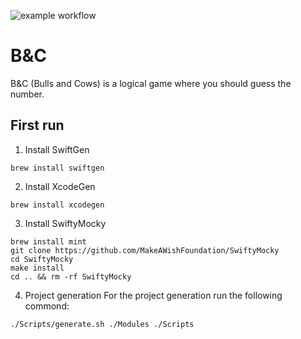 ![example workflow](https://github.com/DanilaG/B-C/actions/workflows/PushTests.yml/badge.svg)

# B&C
B&C (Bulls and Cows) is a logical game where you should guess the number.

## First run

1. Install SwiftGen
```
brew install swiftgen
```

2. Install XcodeGen
```
brew install xcodegen
```

3. Install SwiftyMocky
```
brew install mint
git clone https://github.com/MakeAWishFoundation/SwiftyMocky
cd SwiftyMocky
make install
cd .. && rm -rf SwiftyMocky
```

4. Project generation
For the project generation run the following commond:
```
./Scripts/generate.sh ./Modules ./Scripts
```

